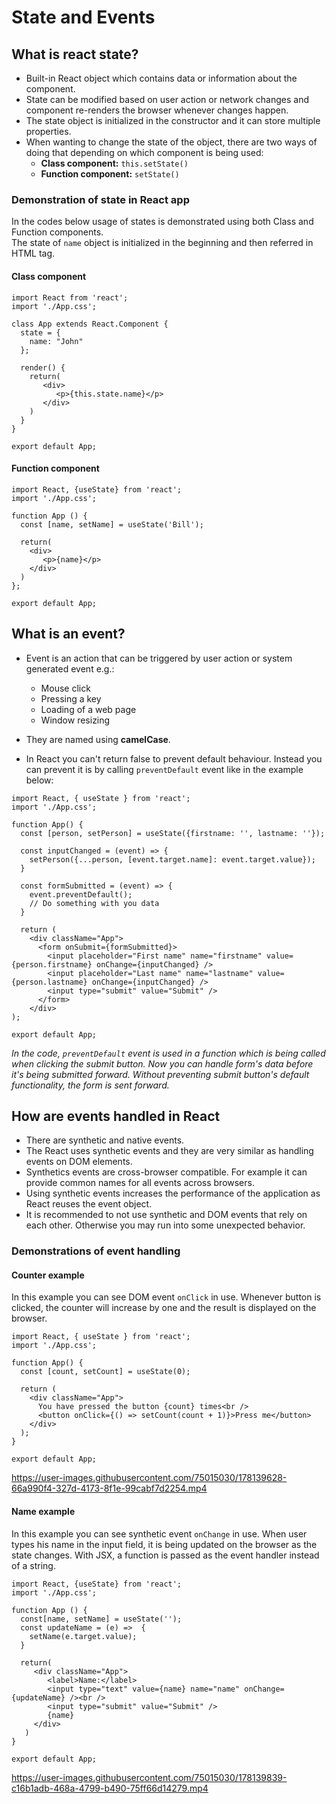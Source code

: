 # State and Events

## What is react state?

- Built-in React object which contains data or information about the component.
- State can be modified based on user action or network changes and component re-renders the browser whenever changes happen.
- The state object is initialized in the constructor and it can store multiple properties.
- When wanting to change the state of the object, there are two ways of doing that depending on which component is being used:  
  - **Class component:** `this.setState()`  
  - **Function component:** `setState()`  

### Demonstration of state in React app

In the codes below usage of states is demonstrated using both Class and Function components.  
The state of `name` object is initialized in the beginning and then referred in HTML tag.

#### Class component


```
import React from 'react';   
import './App.css';
  
class App extends React.Component {  
  state = {  
    name: "John"  
  };
    
  render() {
    return(            
       <div>  
          <p>{this.state.name}</p>  
       </div>  
    )  
  }  
}  
  
export default App;
```

#### Function component


```
import React, {useState} from 'react'; 
import './App.css'; 
  
function App () {
  const [name, setName] = useState('Bill');  
    
  return(          
    <div> 
       <p>{name}</p> 
    </div>  
  )  
}; 
  
export default App;
```


## What is an event?

- Event is an action that can be triggered by user action or system generated event e.g.:
  - Mouse click
  - Pressing a key
  - Loading of a web page
  - Window resizing

- They are named using **camelCase**.
- In React you can't return false to prevent default behaviour. Instead you can prevent it is by calling `preventDefault` event like in the example below:


```
import React, { useState } from 'react';
import './App.css';

function App() {
  const [person, setPerson] = useState({firstname: '', lastname: ''});

  const inputChanged = (event) => {
    setPerson({...person, [event.target.name]: event.target.value});
  }

  const formSubmitted = (event) => {
    event.preventDefault();
    // Do something with you data
  }

  return (
    <div className="App">
      <form onSubmit={formSubmitted}>
        <input placeholder="First name" name="firstname" value={person.firstname} onChange={inputChanged} />
        <input placeholder="Last name" name="lastname" value={person.lastname} onChange={inputChanged} />
        <input type="submit" value="Submit" />
      </form>
    </div>
);

export default App;
```

*In the code, `preventDefault` event is used in a function which is being called when clicking the submit button. Now you can handle form's data before it's being submitted forward. Without preventing submit button's default functionality, the form is sent forward.* 


## How are events handled in React

- There are synthetic and native events.
- The React uses synthetic events and they are very similar as handling events on DOM elements.
- Synthetics events are cross-browser compatible. For example it can provide common names for all events across browsers. 
- Using synthetic events increases the performance of the application as React reuses the event object.
- It is recommended to not use synthetic and DOM events that rely on each other. Otherwise you may run into some unexpected behavior. 

### Demonstrations of event handling

#### Counter example

In this example you can see DOM event `onClick` in use. Whenever button is clicked, the counter will increase by one and the result is displayed on the browser.

```
import React, { useState } from 'react';
import './App.css';

function App() {
  const [count, setCount] = useState(0);

  return (
    <div className="App">
      You have pressed the button {count} times<br />
      <button onClick={() => setCount(count + 1)}>Press me</button>
    </div>
  );
}

export default App;
```


https://user-images.githubusercontent.com/75015030/178139628-66a990f4-327d-4173-8f1e-99cabf7d2254.mp4


#### Name example

In this example you can see synthetic event `onChange` in use. When user types his name in the input field, it is being updated on the browser as the state changes. With JSX, a function is passed as the event handler instead of a string.

```
import React, {useState} from 'react';
import './App.css';
  
function App () { 
  const[name, setName] = useState('');
  const updateName = (e) =>  { 
    setName(e.target.value); 
  } 
  
  return( 
     <div className="App">           
        <label>Name:</label>
        <input type="text" value={name} name="name" onChange={updateName} /><br />
        <input type="submit" value="Submit" />
        {name}
     </div>
   ) 
} 
  
export default App;
```


https://user-images.githubusercontent.com/75015030/178139839-c16b1adb-468a-4799-b490-75ff66d14279.mp4

